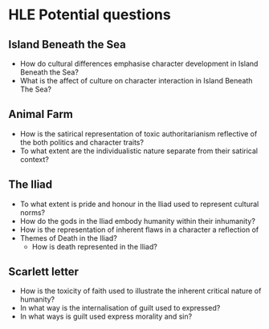# HLE Potential questions


## Island Beneath the Sea

 - How do cultural differences emphasise character development in Island Beneath the Sea?
 - What is the affect of culture on character interaction in Island Beneath The Sea? 


## Animal Farm
 - How is the satirical representation of toxic authoritarianism reflective of the both politics and character traits? 
 - To what extent are the individualistic nature separate from their satirical context?


## The Iliad
 - To what extent is pride and honour in the Iliad used to represent cultural norms?
 - How do the gods in the Iliad embody humanity within their inhumanity?
 - How is the representation of inherent flaws in a character a reflection of 
 - Themes of Death in the Iliad?
	 - How is death represented in the Iliad?


## Scarlett letter
 - How is the toxicity of faith used to illustrate the inherent critical nature of humanity?
 - In what way is the internalisation of guilt used to expressed?
 - In what ways is guilt used express morality and sin?